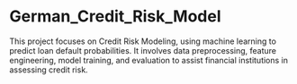 # German_Credit_Risk_Model
This project focuses on Credit Risk Modeling, using machine learning to predict loan default probabilities. It involves data preprocessing, feature engineering, model training, and evaluation to assist financial institutions in assessing credit risk.
